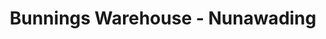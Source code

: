 ---
title: "Bunnings Warehouse - Nunawading"
url: /melbourne/bunnings-warehouse-nunawading/
shop: Baumarkt
---
